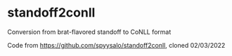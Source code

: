 # standoff2conll
Conversion from brat-flavored standoff to CoNLL format


Code from https://github.com/spyysalo/standoff2conll, cloned 02/03/2022

